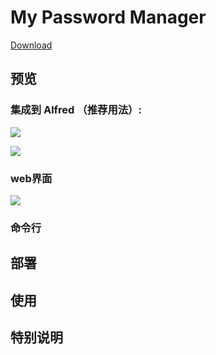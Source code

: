 # My Password Manager

[Download](http://anonymous.qiniudn.com/my-password-manager/release-latest.zip)

## 预览

### 集成到 Alfred （推荐用法）:

  ![](http://ww1.sinaimg.cn/large/8f9ce571gw1f3qcrqkzukj20iw05pwex.jpg)

  ![](http://ww4.sinaimg.cn/large/8f9ce571gw1f3qcsr2101j209c023aa1.jpg)
 

### web界面

![](http://ww4.sinaimg.cn/large/8f9ce571gw1f3qctz4hyhj20uw033wey.jpg)

### 命令行

## 部署



## 使用

## 特别说明